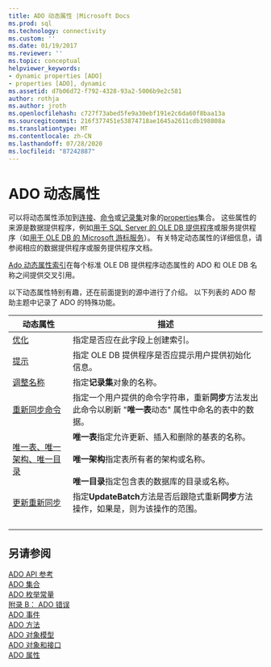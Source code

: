 ```yaml
---
title: ADO 动态属性 |Microsoft Docs
ms.prod: sql
ms.technology: connectivity
ms.custom: ''
ms.date: 01/19/2017
ms.reviewer: ''
ms.topic: conceptual
helpviewer_keywords:
- dynamic properties [ADO]
- properties [ADO], dynamic
ms.assetid: d7b06d72-f792-4328-93a2-5006b9e2c581
author: rothja
ms.author: jroth
ms.openlocfilehash: c727f73abed5fe9a30ebf191e2c6da60f8baa13a
ms.sourcegitcommit: 216f377451e53874718ae1645a2611cdb198808a
ms.translationtype: MT
ms.contentlocale: zh-CN
ms.lasthandoff: 07/28/2020
ms.locfileid: "87242887"
---
```

# <a name="ado-dynamic-properties"></a>ADO 动态属性
可以将动态属性添加到[连接](../../../ado/reference/ado-api/connection-object-ado.md)、[命令](../../../ado/reference/ado-api/command-object-ado.md)或[记录集](../../../ado/reference/ado-api/recordset-object-ado.md)对象的[properties](../../../ado/reference/ado-api/properties-collection-ado.md)集合。 这些属性的来源是数据提供程序，例如[用于 SQL Server 的 OLE DB 提供程序](../../../ado/guide/appendixes/microsoft-ole-db-provider-for-sql-server.md)或服务提供程序（如[用于 OLE DB 的 Microsoft 游标服务](../../../ado/guide/appendixes/microsoft-cursor-service-for-ole-db-ado-service-component.md)）。 有关特定动态属性的详细信息，请参阅相应的数据提供程序或服务提供程序文档。  
  
 [Ado 动态属性索引](../../../ado/reference/ado-api/ado-dynamic-property-index.md)在每个标准 OLE DB 提供程序动态属性的 ADO 和 OLE DB 名称之间提供交叉引用。  
  
 以下动态属性特别有趣，还在前面提到的源中进行了介绍。 以下列表的 ADO 帮助主题中记录了 ADO 的特殊功能。  
  
|动态属性|描述|  
|-|-|  
|[优化](../../../ado/reference/ado-api/optimize-property-dynamic-ado.md)|指定是否应在此字段上创建索引。|  
|[提示](../../../ado/reference/ado-api/prompt-property-dynamic-ado.md)|指定 OLE DB 提供程序是否应提示用户提供初始化信息。|  
|[调整名称](../../../ado/reference/ado-api/reshape-name-property-dynamic-ado.md)|指定**记录集**对象的名称。|  
|[重新同步命令](../../../ado/reference/ado-api/resync-command-property-dynamic-ado.md)|指定一个用户提供的命令字符串，重新**同步**方法发出此命令以刷新 "**唯一表**动态" 属性中命名的表中的数据。|  
|[唯一表、唯一架构、唯一目录](../../../ado/reference/ado-api/unique-table-unique-schema-unique-catalog-properties-dynamic-ado.md)|**唯一表**指定允许更新、插入和删除的基表的名称。<br /><br /> **唯一架构**指定表所有者的架构或名称。<br /><br /> **唯一目录**指定包含表的数据库的目录或名称。|  
|[更新重新同步](../../../ado/reference/ado-api/update-resync-property-dynamic-ado.md)|指定**UpdateBatch**方法是否后跟隐式重新**同步**方法操作，如果是，则为该操作的范围。|
| &nbsp; | &nbsp; |

## <a name="see-also"></a>另请参阅  
 [ADO API 参考](../../../ado/reference/ado-api/ado-api-reference.md)   
 [ADO 集合](../../../ado/reference/ado-api/ado-collections.md)   
 [ADO 枚举常量](../../../ado/reference/ado-api/ado-enumerated-constants.md)   
 [附录 B： ADO 错误](../../../ado/guide/appendixes/appendix-b-ado-errors.md)   
 [ADO 事件](../../../ado/reference/ado-api/ado-events.md)   
 [ADO 方法](../../../ado/reference/ado-api/ado-methods.md)   
 [ADO 对象模型](../../../ado/reference/ado-api/ado-object-model.md)   
 [ADO 对象和接口](../../../ado/reference/ado-api/ado-objects-and-interfaces.md)   
 [ADO 属性](../../../ado/reference/ado-api/ado-properties.md)
